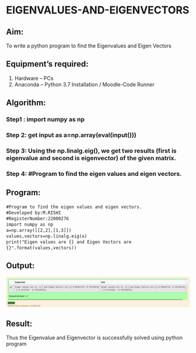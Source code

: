 # EIGENVALUES-AND-EIGENVECTORS
## Aim:
To write a python program to find the Eigenvalues and Eigen Vectors
## Equipment’s required:
1. 	Hardware – PCs
2. 	Anaconda – Python 3.7 Installation / Moodle-Code Runner
## Algorithm:
### Step1 :  import numpy as np
### Step 2:  get input as a=np.array(eval(input()))
### Step 3: Using the np.linalg.eig(),  we get two results (first is eigenvalue and second is eigenvector) of the given matrix.
### Step 4: #Program to find the eigen values and eigen vectors.

## Program:
```
#Program to find the eigen values and eigen vectors.
#Developed by:M.RISHI
#RegisterNumber:22000276
import numpy as np
a=np.array([[2,2],[1,3]])
values,vectors=np.linalg.eig(a)
print("Eigen values are {} and Eigen Vectors are {}".format(values,vectors))
```
## Output:
![OUTPUT](/EIGENVALUES-AND-EIGENVECTORS.png)

## Result:
Thus the Eigenvalue and Eigenvector is successfully solved using python program
